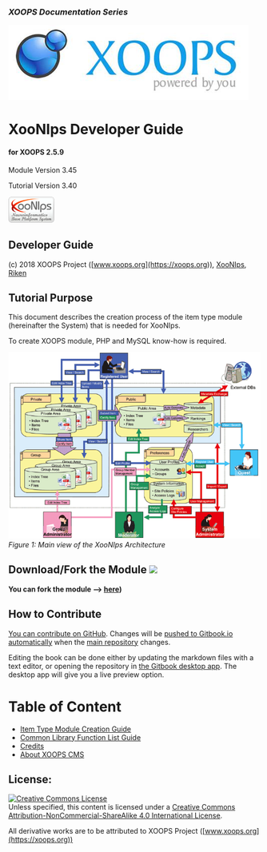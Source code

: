 ### _XOOPS Documentation Series_
![](en/assets/logoXoops.jpg)

# XooNIps Developer Guide
#### for XOOPS 2.5.9

Module Version 3.45

Tutorial Version 3.40
      
![logoModule.png](/en/assets/logoModule.png)
            
## Developer Guide

(c) 2018 XOOPS Project ([www.xoops.org](https://xoops.org)),   [XooNIps](http://xoonips.osdn.jp/), [Riken](http://www.riken.jp/)   

## Tutorial Purpose 

This document describes the creation process of the item type module (hereinafter the System) that is needed for XooNIps. 

To create XOOPS module, PHP and MySQL know-how is required.

![](en/assets/image001.png)
*Figure 1: Main view of the XooNIps Architecture*

## Download/Fork the Module ![](https://xoops.org/images/forkit.png) 

**You can fork the module --> [here](https://github.com/neuroinformatics/xoops-module-xoonips))** 

## How to Contribute

[You can contribute on GitHub](https://github.com/XoopsDocs/XXX-tutorial). Changes will be [pushed to Gitbook.io automatically](https://www.gitbook.com/book/xoops/xoonips-developerguide/activity) when the [main repository](https://github.com/XoopsDocs/xoonips-developerguide) changes.

Editing the book can be done either by updating the markdown files with a text editor, or opening the repository in [the Gitbook desktop app](https://github.com/GitbookIO/editor/blob/master/README.md). The desktop app will give you a live preview option.

# Table of Content

* [Item Type Module Creation Guide](book/itemtype/intro.md)
* [Common Library Function List Guide](book/commonlib/intro.md)
* [Credits](book/9credits.md)
* [About XOOPS CMS](book/10aboutxoops.md)


## License:

<a rel="license" href="http://creativecommons.org/licenses/by-nc-sa/4.0/"><img alt="Creative Commons License" style="border-width:0" src="https://i.creativecommons.org/l/by-nc-sa/4.0/88x31.png" /></a><br />Unless specified, this content is licensed under a <a rel="license" href="http://creativecommons.org/licenses/by-nc-sa/4.0/">Creative Commons Attribution-NonCommercial-ShareAlike 4.0 International License</a>.

All derivative works are to be attributed to XOOPS Project ([www.xoops.org](https://xoops.org))
